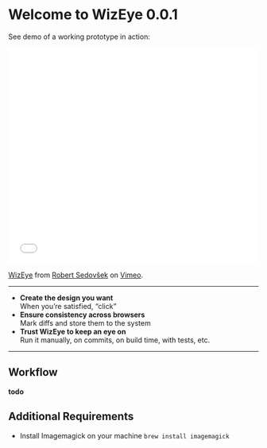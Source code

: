 # Welcome to WizEye 0.0.1

See demo of a working prototype in action:
<iframe src="//player.vimeo.com/video/107752236" width="500" height="435" frameborder="0" webkitallowfullscreen mozallowfullscreen allowfullscreen></iframe> <p><a href="http://vimeo.com/107752236">WizEye</a> from <a href="http://vimeo.com/user10050288">Robert Sedov&scaron;ek</a> on <a href="https://vimeo.com">Vimeo</a>.</p>

----------------------

- **Create the design you want**  
When you’re satisfied, “click”
- **Ensure consistency across browsers**  
Mark diffs and store them to the system
- **Trust WizEye to keep an eye on**  
Run it manually, on commits, on build time, with tests, etc.

----------------------

## Workflow

**todo**

## Additional Requirements

- Install Imagemagick on your machine
    `brew install imagemagick`
